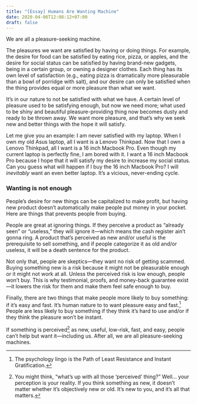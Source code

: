 ```yaml
---
title: "[Essay] Humans Are Wanting Machine"
date: 2020-04-06T12:08:12+07:00
draft: false
---
```


We are all a pleasure-seeking machine.

The pleasures we want are satisfied by having or doing things. For example, the desire for food can be satisfied by eating rice, pizza, or apples, and the desire for social status can be satisfied by having brand-new gadgets, being in a certain group, or owning a designer clothes. Each thing has its own level of satisfaction (e.g., eating pizza is dramatically more pleasurable than a bowl of porridge with salt), and our desire can only be satisfied when the thing provides equal or more pleasure than what we want.

It’s in our nature to not be satisfied with what we have. A certain level of pleasure used to be satisfying enough, but now we need more; what used to be shiny and beautiful pleasure-providing thing now becomes dusty and ready to be thrown away. We want more pleasure, and that’s why we seek new and better things with the hope it will satisfy.

Let me give you an example: I am never satisfied with my laptop. When I own my old Asus laptop, all I want is a Lenovo Thinkpad. Now that I own a Lenovo Thinkpad, all I want is a 16 inch Macbook Pro. Even though my current laptop is perfectly fine, I am bored with it. I want a 16 inch Macbook Pro because I hope that it will satisfy my desire to increase my social status. Can you guess what will happen if I buy the 16 inch Macbook Pro? I will _inevitably_ want an even better laptop. It’s a vicious, never-ending cycle.

### Wanting is not enough

People’s desire for new things can be capitalized to make profit, but having new product doesn’t automatically make people put money in your pocket. Here are things that prevents people from buying.

People are great at ignoring things. If they perceive a product as “already seen” or “useless,” they will ignore it—which means the cash register ain’t gonna ring. A product that’s perceived as new and/or useful is the prerequisite to sell something, and if people categorize it as old and/or useless, it will be a death sentence for the product.

Not only that, people are skeptics—they want no risk of getting scammed. Buying something new is a risk because it might not be pleasurable enough or it might not work at all. Unless the perceived risk is low enough, people won’t buy. This is why testimonial, proofs, and money-back guarantee exist—it lowers the risk for them and make them feel safe enough to buy.

Finally, there are two things that make people more likely to buy something: if it’s easy and fast. It’s human nature to to want pleasure easy and fast.[^1] People are less likely to buy something if they think it’s hard to use and/or if they think the pleasure won’t be instant.

If something is perceived[^2] as new, useful, low-risk, fast, and easy, people can’t help but want it—including us. After all, we are all pleasure-seeking machines.

[^1]: The psychology lingo is the Path of Least Resistance and Instant Gratification.
[^2]: You might think, “what’s up with all those ‘perceived’ thing?” Well… your perception is your reality. If you think something as new, it doesn’t matter whether it’s objectively new or old. It’s new to you, and it’s all that matters.